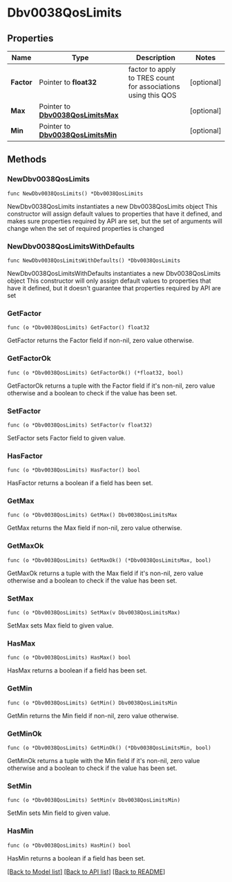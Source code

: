 # Dbv0038QosLimits

## Properties

Name | Type | Description | Notes
------------ | ------------- | ------------- | -------------
**Factor** | Pointer to **float32** | factor to apply to TRES count for associations using this QOS | [optional] 
**Max** | Pointer to [**Dbv0038QosLimitsMax**](Dbv0038QosLimitsMax.md) |  | [optional] 
**Min** | Pointer to [**Dbv0038QosLimitsMin**](Dbv0038QosLimitsMin.md) |  | [optional] 

## Methods

### NewDbv0038QosLimits

`func NewDbv0038QosLimits() *Dbv0038QosLimits`

NewDbv0038QosLimits instantiates a new Dbv0038QosLimits object
This constructor will assign default values to properties that have it defined,
and makes sure properties required by API are set, but the set of arguments
will change when the set of required properties is changed

### NewDbv0038QosLimitsWithDefaults

`func NewDbv0038QosLimitsWithDefaults() *Dbv0038QosLimits`

NewDbv0038QosLimitsWithDefaults instantiates a new Dbv0038QosLimits object
This constructor will only assign default values to properties that have it defined,
but it doesn't guarantee that properties required by API are set

### GetFactor

`func (o *Dbv0038QosLimits) GetFactor() float32`

GetFactor returns the Factor field if non-nil, zero value otherwise.

### GetFactorOk

`func (o *Dbv0038QosLimits) GetFactorOk() (*float32, bool)`

GetFactorOk returns a tuple with the Factor field if it's non-nil, zero value otherwise
and a boolean to check if the value has been set.

### SetFactor

`func (o *Dbv0038QosLimits) SetFactor(v float32)`

SetFactor sets Factor field to given value.

### HasFactor

`func (o *Dbv0038QosLimits) HasFactor() bool`

HasFactor returns a boolean if a field has been set.

### GetMax

`func (o *Dbv0038QosLimits) GetMax() Dbv0038QosLimitsMax`

GetMax returns the Max field if non-nil, zero value otherwise.

### GetMaxOk

`func (o *Dbv0038QosLimits) GetMaxOk() (*Dbv0038QosLimitsMax, bool)`

GetMaxOk returns a tuple with the Max field if it's non-nil, zero value otherwise
and a boolean to check if the value has been set.

### SetMax

`func (o *Dbv0038QosLimits) SetMax(v Dbv0038QosLimitsMax)`

SetMax sets Max field to given value.

### HasMax

`func (o *Dbv0038QosLimits) HasMax() bool`

HasMax returns a boolean if a field has been set.

### GetMin

`func (o *Dbv0038QosLimits) GetMin() Dbv0038QosLimitsMin`

GetMin returns the Min field if non-nil, zero value otherwise.

### GetMinOk

`func (o *Dbv0038QosLimits) GetMinOk() (*Dbv0038QosLimitsMin, bool)`

GetMinOk returns a tuple with the Min field if it's non-nil, zero value otherwise
and a boolean to check if the value has been set.

### SetMin

`func (o *Dbv0038QosLimits) SetMin(v Dbv0038QosLimitsMin)`

SetMin sets Min field to given value.

### HasMin

`func (o *Dbv0038QosLimits) HasMin() bool`

HasMin returns a boolean if a field has been set.


[[Back to Model list]](../README.md#documentation-for-models) [[Back to API list]](../README.md#documentation-for-api-endpoints) [[Back to README]](../README.md)


